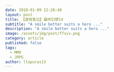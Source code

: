 ```yaml
---
date: 2018-01-09 12:26:40
layout: post
title: 【游戏笔记】最终幻想14
subtitle: "A smile better suits a hero ..."
description: "A smile better suits a hero ..."
image: /assets/img/post/ffxiv.png
category: article
published: false
tags:
  - MMO
  - JRPG
author: llapuras13
---
```


